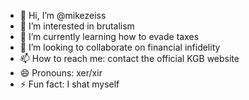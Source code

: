 - 👋 Hi, I’m @mikezeiss
- 👀 I’m interested in brutalism
- 🌱 I’m currently learning how to evade taxes
- 💞️ I’m looking to collaborate on financial infidelity 
- 📫 How to reach me: contact the official KGB website
- 😄 Pronouns: xer/xir
- ⚡ Fun fact: I shat myself

<!---
mikezeiss/mikezeiss is a ✨ special ✨ repository because its `README.md` (this file) appears on your GitHub profile.
You can click the Preview link to take a look at your changes.
--->
